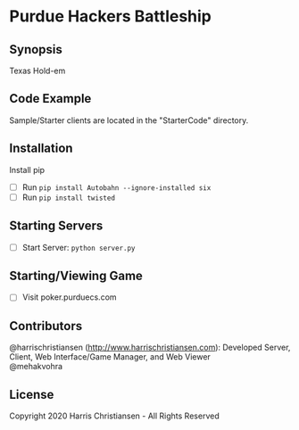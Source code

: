 # Purdue Hackers Battleship

## Synopsis

Texas Hold-em

## Code Example

Sample/Starter clients are located in the "StarterCode" directory.

## Installation  
Install pip  
- [ ] Run `pip install Autobahn --ignore-installed six`  
- [ ] Run `pip install twisted`  

## Starting Servers

- [ ] Start Server: `python server.py`  

## Starting/Viewing Game

- [ ] Visit poker.purduecs.com

## Contributors

@harrischristiansen (http://www.harrischristiansen.com): Developed Server, Client, Web Interface/Game Manager, and Web Viewer  
@mehakvohra  

## License

Copyright 2020 Harris Christiansen - All Rights Reserved  

